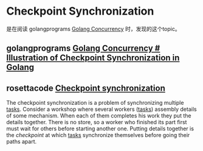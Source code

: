 # Checkpoint Synchronization

是在阅读 golangprograms [Golang Concurrency](https://www.golangprograms.com/go-language/concurrency.html) 时，发现的这个topic。

## golangprograms [Golang Concurrency # Illustration of Checkpoint Synchronization in Golang](https://www.golangprograms.com/go-language/concurrency.html)



## rosettacode [Checkpoint synchronization](https://rosettacode.org/wiki/Checkpoint_synchronization)

The checkpoint synchronization is a problem of synchronizing multiple [tasks](https://rosettacode.org/wiki/Task). Consider a workshop where several workers ([tasks](https://rosettacode.org/wiki/Task)) assembly details of some mechanism. When each of them completes his work they put the details together. There is no store, so a worker who finished its part first must wait for others before starting another one. Putting details together is the *checkpoint* at which [tasks](https://rosettacode.org/wiki/Task) synchronize themselves before going their paths apart.